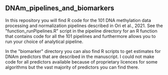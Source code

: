 ## DNAm_pipelines_and_biomarkers

In this repository you will find R code for the 101 DNA methylation data processing and normalization pipelines described in Ori et al., 2021. See the "function_runPipelines.R" script in the pipeline directory for an R function that contains code for all the 101 pipelines and furthermore allows you to run your choice of analytical pipeline.

In the "biomarker" directory you can also find R scripts to get estimates for DNAm predictors that are described in the manuscript. I could not make code for all predictors available because of proprietary licences for some algorithms but the vast majority of predictors you can find there. 

